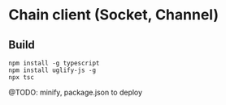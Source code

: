 # Chain client (Socket, Channel)

## Build

```
npm install -g typescript
npm install uglify-js -g
npx tsc
```


@TODO: minify, package.json to deploy